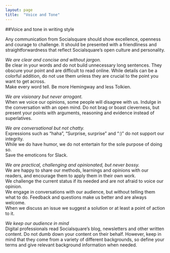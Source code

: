 ```yaml
---
layout: page
title:  "Voice and Tone"
---
```



##Voice and tone in writing style

Any communication from Socialsquare should show excellence, openness and courage to challenge.
  It should be presented with a friendliness and straightforwardness that reflect Socialsquare’s open culture and personality. 

_We are clear and concise and without jargon._  
Be clear in your words and do not build unnecessary long sentences. They obscure your point and are difficult to read online. While details can be a colorful addition, do not use them unless they are crucial to the point you want to get across.  
Make every word tell. Be more Hemingway and less Tolkien.

_We are visionary but never arrogant._  
When we voice our opinions, some people will disagree with us. Indulge in the conversation with an open mind. 
Do not brag or boast cleverness, but present your points with arguments, reasoning and evidence instead of superlatives.

_We are conversational but not chatty._  
Expressions such as “haha”, “Surprise, surprise” and “:)” do not support our integrity.  
While we do have humor, we do not entertain for the sole purpose of doing so.  
Save the emoticons for Slack. 

_We are practical, challenging and opinionated, but never bossy._  
We are happy to share our methods, learnings and opinions with our readers, and encourage them to apply them in their own work.  
We challenge the current status if its needed and are not afraid to voice our opinion.   
We engage in conversations with our audience, but without telling them what to do. Feedback and questions make us better and are always welcome.  
When we discuss an issue we suggest a solution or at least a point of action to it.

_We keep our audience in mind_  
Digital professionals read Socialsquare’s blog, newsletters and other written content. Do not dumb down your content on their behalf. 
However, keep in mind that they come from a variety of different backgrounds, so define your terms and give relevant background information when needed. 
